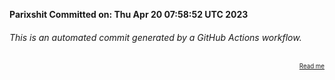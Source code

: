 **Parixshit Committed on: Thu Apr 20 07:58:52 UTC 2023** <!-- 1d1c2514-a6a9-4e83-a59b-9019c526b256 -->

###### This is an automated commit generated by a GitHub Actions workflow.

<div align="right"><sub><sup><a href="https://github.com/Parixshit/AutoCommit.git">Read me</a></sup></sub></div>
